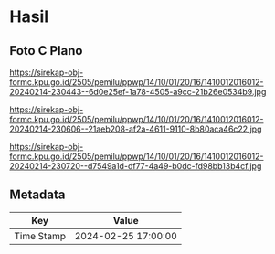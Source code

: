 # Hasil

## Foto C Plano

https://sirekap-obj-formc.kpu.go.id/2505/pemilu/ppwp/14/10/01/20/16/1410012016012-20240214-230443--6d0e25ef-1a78-4505-a9cc-21b26e0534b9.jpg

https://sirekap-obj-formc.kpu.go.id/2505/pemilu/ppwp/14/10/01/20/16/1410012016012-20240214-230606--21aeb208-af2a-4611-9110-8b80aca46c22.jpg

https://sirekap-obj-formc.kpu.go.id/2505/pemilu/ppwp/14/10/01/20/16/1410012016012-20240214-230720--d7549a1d-df77-4a49-b0dc-fd98bb13b4cf.jpg


## Metadata

| Key        | Value               |
| ---------- | ------------------- |
| Time Stamp | 2024-02-25 17:00:00 |



